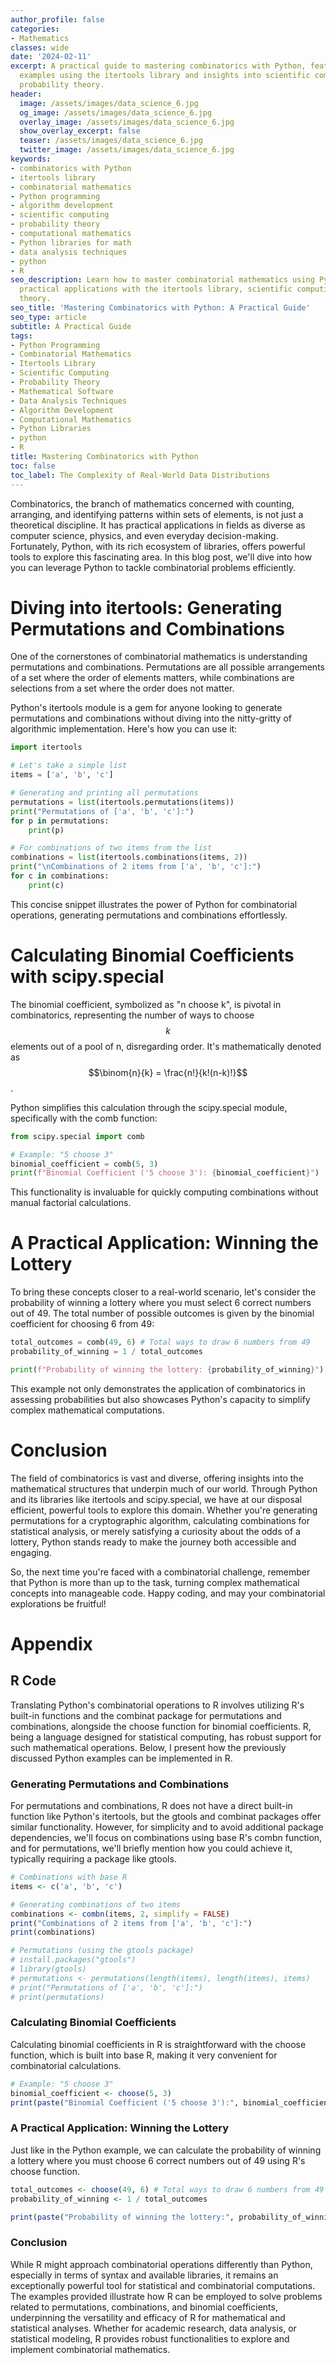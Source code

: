 ```yaml
---
author_profile: false
categories:
- Mathematics
classes: wide
date: '2024-02-11'
excerpt: A practical guide to mastering combinatorics with Python, featuring hands-on
  examples using the itertools library and insights into scientific computing and
  probability theory.
header:
  image: /assets/images/data_science_6.jpg
  og_image: /assets/images/data_science_6.jpg
  overlay_image: /assets/images/data_science_6.jpg
  show_overlay_excerpt: false
  teaser: /assets/images/data_science_6.jpg
  twitter_image: /assets/images/data_science_6.jpg
keywords:
- combinatorics with Python
- itertools library
- combinatorial mathematics
- Python programming
- algorithm development
- scientific computing
- probability theory
- computational mathematics
- Python libraries for math
- data analysis techniques
- python
- R
seo_description: Learn how to master combinatorial mathematics using Python. Explore
  practical applications with the itertools library, scientific computing, and probability
  theory.
seo_title: 'Mastering Combinatorics with Python: A Practical Guide'
seo_type: article
subtitle: A Practical Guide
tags:
- Python Programming
- Combinatorial Mathematics
- Itertools Library
- Scientific Computing
- Probability Theory
- Mathematical Software
- Data Analysis Techniques
- Algorithm Development
- Computational Mathematics
- Python Libraries
- python
- R
title: Mastering Combinatorics with Python
toc: false
toc_label: The Complexity of Real-World Data Distributions
---
```


Combinatorics, the branch of mathematics concerned with counting, arranging, and identifying patterns within sets of elements, is not just a theoretical discipline. It has practical applications in fields as diverse as computer science, physics, and even everyday decision-making. Fortunately, Python, with its rich ecosystem of libraries, offers powerful tools to explore this fascinating area. In this blog post, we'll dive into how you can leverage Python to tackle combinatorial problems efficiently.

# Diving into itertools: Generating Permutations and Combinations

One of the cornerstones of combinatorial mathematics is understanding permutations and combinations. Permutations are all possible arrangements of a set where the order of elements matters, while combinations are selections from a set where the order does not matter.

Python's itertools module is a gem for anyone looking to generate permutations and combinations without diving into the nitty-gritty of algorithmic implementation. Here's how you can use it:

```python
import itertools

# Let's take a simple list
items = ['a', 'b', 'c']

# Generating and printing all permutations
permutations = list(itertools.permutations(items))
print("Permutations of ['a', 'b', 'c']:")
for p in permutations:
    print(p)

# For combinations of two items from the list
combinations = list(itertools.combinations(items, 2))
print("\nCombinations of 2 items from ['a', 'b', 'c']:")
for c in combinations:
    print(c)

```

This concise snippet illustrates the power of Python for combinatorial operations, generating permutations and combinations effortlessly.

# Calculating Binomial Coefficients with scipy.special

The binomial coefficient, symbolized as "n choose k", is pivotal in combinatorics, representing the number of ways to choose $$k$$ elements out of a pool of n, disregarding order. It's mathematically denoted as $$\binom{n}{k} = \frac{n!}{k!(n-k)!}$$. 

Python simplifies this calculation through the scipy.special module, specifically with the comb function:

```python
from scipy.special import comb

# Example: "5 choose 3"
binomial_coefficient = comb(5, 3)
print(f"Binomial Coefficient ('5 choose 3'): {binomial_coefficient}")
```

This functionality is invaluable for quickly computing combinations without manual factorial calculations.

# A Practical Application: Winning the Lottery

To bring these concepts closer to a real-world scenario, let's consider the probability of winning a lottery where you must select 6 correct numbers out of 49. The total number of possible outcomes is given by the binomial coefficient for choosing 6 from 49:

```python
total_outcomes = comb(49, 6) # Total ways to draw 6 numbers from 49
probability_of_winning = 1 / total_outcomes

print(f"Probability of winning the lottery: {probability_of_winning}")
```

This example not only demonstrates the application of combinatorics in assessing probabilities but also showcases Python's capacity to simplify complex mathematical computations.

# Conclusion

The field of combinatorics is vast and diverse, offering insights into the mathematical structures that underpin much of our world. Through Python and its libraries like itertools and scipy.special, we have at our disposal efficient, powerful tools to explore this domain. Whether you're generating permutations for a cryptographic algorithm, calculating combinations for statistical analysis, or merely satisfying a curiosity about the odds of a lottery, Python stands ready to make the journey both accessible and engaging.

So, the next time you're faced with a combinatorial challenge, remember that Python is more than up to the task, turning complex mathematical concepts into manageable code. Happy coding, and may your combinatorial explorations be fruitful!

# Appendix

## R Code

Translating Python's combinatorial operations to R involves utilizing R's built-in functions and the combinat package for permutations and combinations, alongside the choose function for binomial coefficients. R, being a language designed for statistical computing, has robust support for such mathematical operations. Below, I present how the previously discussed Python examples can be implemented in R.

### Generating Permutations and Combinations

For permutations and combinations, R does not have a direct built-in function like Python's itertools, but the gtools and combinat packages offer similar functionality. However, for simplicity and to avoid additional package dependencies, we'll focus on combinations using base R's combn function, and for permutations, we'll briefly mention how you could achieve it, typically requiring a package like gtools.

```R
# Combinations with base R
items <- c('a', 'b', 'c')

# Generating combinations of two items
combinations <- combn(items, 2, simplify = FALSE)
print("Combinations of 2 items from ['a', 'b', 'c']:")
print(combinations)

# Permutations (using the gtools package)
# install.packages("gtools")
# library(gtools)
# permutations <- permutations(length(items), length(items), items)
# print("Permutations of ['a', 'b', 'c']:")
# print(permutations)
```

### Calculating Binomial Coefficients

Calculating binomial coefficients in R is straightforward with the choose function, which is built into base R, making it very convenient for combinatorial calculations.
```R
# Example: "5 choose 3"
binomial_coefficient <- choose(5, 3)
print(paste("Binomial Coefficient ('5 choose 3'):", binomial_coefficient))
```

### A Practical Application: Winning the Lottery

Just like in the Python example, we can calculate the probability of winning a lottery where you must choose 6 correct numbers out of 49 using R's choose function.

```R
total_outcomes <- choose(49, 6) # Total ways to draw 6 numbers from 49
probability_of_winning <- 1 / total_outcomes

print(paste("Probability of winning the lottery:", probability_of_winning))
```

### Conclusion

While R might approach combinatorial operations differently than Python, especially in terms of syntax and available libraries, it remains an exceptionally powerful tool for statistical and combinatorial computations. The examples provided illustrate how R can be employed to solve problems related to permutations, combinations, and binomial coefficients, underpinning the versatility and efficacy of R for mathematical and statistical analyses. Whether for academic research, data analysis, or statistical modeling, R provides robust functionalities to explore and implement combinatorial mathematics.

